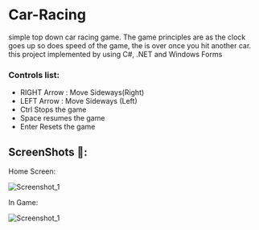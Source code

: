 # Car-Racing 

simple top down car racing game. The game principles are as the clock goes up so does speed of the game, the is over once you hit another car. this project implemented by using C#, .NET and Windows Forms


 ### Controls list:

 
- RIGHT Arrow : Move Sideways(Right)
- LEFT Arrow : Move Sideways (Left)
- Ctrl Stops the game
- Space resumes the game
- Enter Resets the game

## ScreenShots 📸:

Home Screen:

![Screenshot_1](https://user-images.githubusercontent.com/63552702/97798413-73b13a00-1c2e-11eb-8d50-589f344bf9e9.png)

In Game:

![Screenshot_1](https://user-images.githubusercontent.com/63552702/102898240-dfb36000-4471-11eb-977f-a278ab7a6525.png)
